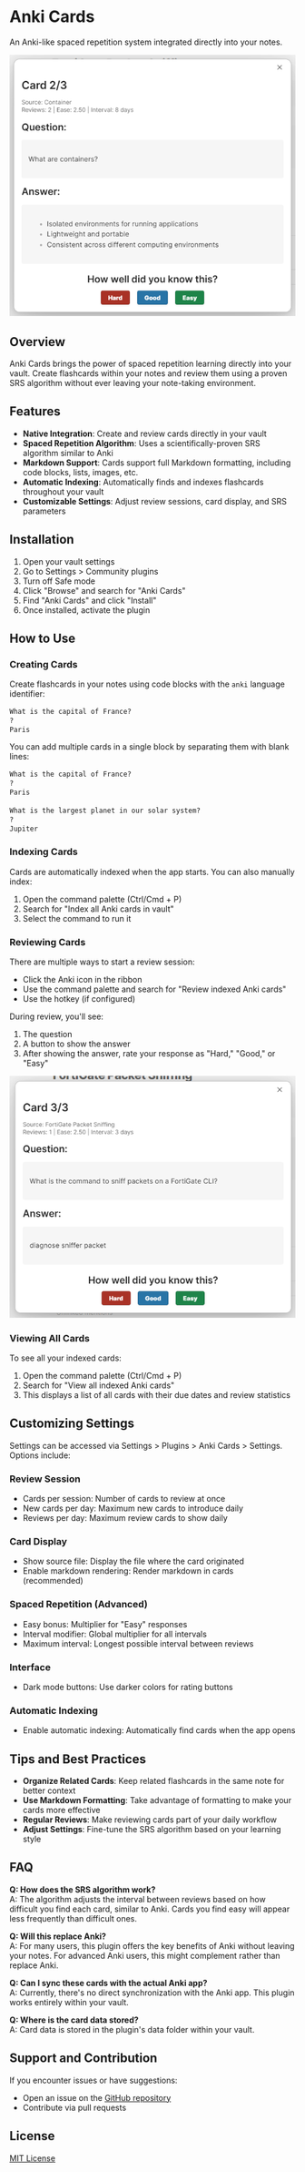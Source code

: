# Anki Cards

An Anki-like spaced repetition system integrated directly into your notes.

![Anki Cards Plugin](images/obsidian-anki-banner.png)

## Overview

Anki Cards brings the power of spaced repetition learning directly into your vault. Create flashcards within your notes and review them using a proven SRS algorithm without ever leaving your note-taking environment.

## Features

- **Native Integration**: Create and review cards directly in your vault
- **Spaced Repetition Algorithm**: Uses a scientifically-proven SRS algorithm similar to Anki
- **Markdown Support**: Cards support full Markdown formatting, including code blocks, lists, images, etc.
- **Automatic Indexing**: Automatically finds and indexes flashcards throughout your vault
- **Customizable Settings**: Adjust review sessions, card display, and SRS parameters

## Installation

1. Open your vault settings
2. Go to Settings > Community plugins
3. Turn off Safe mode
4. Click "Browse" and search for "Anki Cards"
5. Find "Anki Cards" and click "Install"
6. Once installed, activate the plugin

## How to Use

### Creating Cards

Create flashcards in your notes using code blocks with the `anki` language identifier:

```anki
What is the capital of France?
?
Paris
```

You can add multiple cards in a single block by separating them with blank lines:

```anki
What is the capital of France?
?
Paris

What is the largest planet in our solar system?
?
Jupiter
```

### Indexing Cards

Cards are automatically indexed when the app starts. You can also manually index:

1. Open the command palette (Ctrl/Cmd + P)
2. Search for "Index all Anki cards in vault"
3. Select the command to run it

### Reviewing Cards

There are multiple ways to start a review session:

- Click the Anki icon in the ribbon
- Use the command palette and search for "Review indexed Anki cards"
- Use the hotkey (if configured)

During review, you'll see:

1. The question
2. A button to show the answer
3. After showing the answer, rate your response as "Hard," "Good," or "Easy"

![Review Session](images/forced_review_answer.png)

### Viewing All Cards

To see all your indexed cards:

1. Open the command palette (Ctrl/Cmd + P)
2. Search for "View all indexed Anki cards"
3. This displays a list of all cards with their due dates and review statistics

## Customizing Settings

Settings can be accessed via Settings > Plugins > Anki Cards > Settings. Options include:

### Review Session

- Cards per session: Number of cards to review at once
- New cards per day: Maximum new cards to introduce daily
- Reviews per day: Maximum review cards to show daily

### Card Display

- Show source file: Display the file where the card originated
- Enable markdown rendering: Render markdown in cards (recommended)

### Spaced Repetition (Advanced)

- Easy bonus: Multiplier for "Easy" responses
- Interval modifier: Global multiplier for all intervals
- Maximum interval: Longest possible interval between reviews

### Interface

- Dark mode buttons: Use darker colors for rating buttons

### Automatic Indexing

- Enable automatic indexing: Automatically find cards when the app opens

## Tips and Best Practices

- **Organize Related Cards**: Keep related flashcards in the same note for better context
- **Use Markdown Formatting**: Take advantage of formatting to make your cards more effective
- **Regular Reviews**: Make reviewing cards part of your daily workflow
- **Adjust Settings**: Fine-tune the SRS algorithm based on your learning style

## FAQ

**Q: How does the SRS algorithm work?**  
A: The algorithm adjusts the interval between reviews based on how difficult you find each card, similar to Anki. Cards you find easy will appear less frequently than difficult ones.

**Q: Will this replace Anki?**  
A: For many users, this plugin offers the key benefits of Anki without leaving your notes. For advanced Anki users, this might complement rather than replace Anki.

**Q: Can I sync these cards with the actual Anki app?**  
A: Currently, there's no direct synchronization with the Anki app. This plugin works entirely within your vault.

**Q: Where is the card data stored?**  
A: Card data is stored in the plugin's data folder within your vault.

## Support and Contribution

If you encounter issues or have suggestions:

- Open an issue on the [GitHub repository](https://github.com/name/anki-cards)
- Contribute via pull requests

## License

[MIT License](LICENSE)
